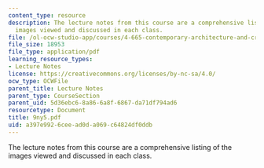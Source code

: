 ```yaml
---
content_type: resource
description: The lecture notes from this course are a comprehensive listing of the
  images viewed and discussed in each class.
file: /ol-ocw-studio-app/courses/4-665-contemporary-architecture-and-critical-debate-spring-2002/a397e9926ceead0da069c64824df0ddb_9ny5.pdf
file_size: 18953
file_type: application/pdf
learning_resource_types:
- Lecture Notes
license: https://creativecommons.org/licenses/by-nc-sa/4.0/
ocw_type: OCWFile
parent_title: Lecture Notes
parent_type: CourseSection
parent_uid: 5d36ebc6-8a86-6a8f-6867-da71df794ad6
resourcetype: Document
title: 9ny5.pdf
uid: a397e992-6cee-ad0d-a069-c64824df0ddb
---
```

The lecture notes from this course are a comprehensive listing of the images viewed and discussed in each class.